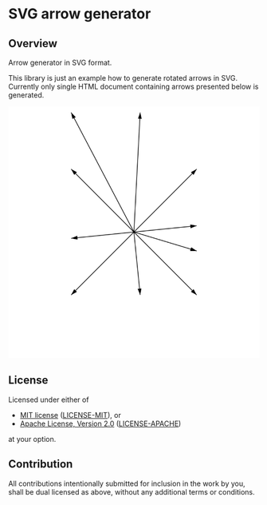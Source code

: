 # SVG arrow generator

## Overview

Arrow generator in SVG format.

This library is just an example how to generate rotated arrows in SVG.
Currently only single HTML document containing arrows presented below is generated.

![Example 1](examples/e1.svg)

## License

Licensed under either of

- [MIT license](https://opensource.org/licenses/MIT) ([LICENSE-MIT](LICENSE-MIT)), or
- [Apache License, Version 2.0](https://www.apache.org/licenses/LICENSE-2.0) ([LICENSE-APACHE](LICENSE-APACHE))

at your option.

## Contribution

All contributions intentionally submitted for inclusion in the work by you,
shall be dual licensed as above, without any additional terms or conditions.

